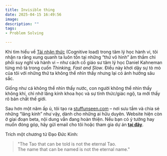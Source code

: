 ```yaml
---
title: Invisible thing
date: 2025-04-15 16:49:56
image: 
description: ""
tags:
- Problem Solving

---
```


Khi tìm hiểu về [Tải nhận thức](/research/2023-12-13-bias) (Cognitive load) trong tâm lý học hành vi, tôi nhận ra rằng xung quanh ta luôn tồn tại những “thứ vô hình” âm thầm chi phối suy nghĩ và hành vi – như cách cố giáo sư tâm lý học Daniel Kahneman từng mô tả trong cuốn *Thinking, Fast and Slow*. Điều này khơi dậy sự tò mò của tôi với những thứ ta không thể nhìn thấy nhưng lại có ảnh hưởng sâu sắc.

Giống như cá không thể nhìn thấy nước, con người không thể nhìn thấy không khí, chỉ nhờ lăng kính khoa học và sự tỉnh thức/giác ngộ, ta mới thấy rõ bản chất thế giới.

Sau hơn một năm ấp ủ, tôi tạo ra [stuffunseen.com](https://stuffunseen.com/about/) – nơi sưu tầm và chia sẻ những “lăng kính” như vậy, dành cho những ai hữu duyên. Website hiện còn ở giai đoạn beta, nội dung vẫn đang hoàn thiện. Nếu bạn có ý tưởng hay muốn đóng góp, hãy gửi email cho tôi hoặc tham gia dự án **[tại đây](https://github.com/sonkd/theunseen/discussions/2)**.

Trích một chương từ Đạo Đức Kinh:

> "The Tao that can be told is not the eternal Tao.\
> The name that can be named is not the eternal name."


